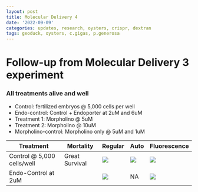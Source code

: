 ```yaml
---
layout: post
title: Molecular Delivery 4
date: '2022-09-09'
categories: updates, research, oysters, crispr, dextran
tags: geoduck, oysters, c.gigas, p.generosa
---
```


# Follow-up from Molecular Delivery 3 experiment 
### All treatments alive and well 

- Control: fertilized embryos @ 5,000 cells per well
- Endo-control: Control + Endoporter at 2uM and 6uM
- Treatment 1: Morpholino @ 5uM 
- Treatment 2: Morpholino @ 10uM
- Morpholino-control: Morpholino only @ 5uM and 1uM



| Treatment | Mortality | Regular | Auto | Fluorescence | 
|---|---|---|---|---| 
| Control @ 5,000 cells/well | Great Survival | ![](https://github.com/ocattau/ocattau.github.io/blob/master/assets/090822/control_regular.jpg)| ![](https://github.com/ocattau/ocattau.github.io/blob/master/assets/090822/control_blue.jpg)| ![](https://github.com/ocattau/ocattau.github.io/blob/master/assets/090822/control_green.jpg) |
| Endo-Control at 2uM |  |![](https://github.com/ocattau/ocattau.github.io/blob/master/assets/090822/endo-control_reg_2uM.jpg)| NA | ![](https://github.com/ocattau/ocattau.github.io/blob/master/assets/090822/endo-control_green_2uM.jpg)|



